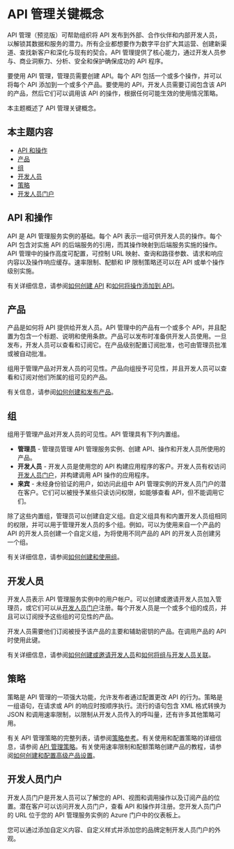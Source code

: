 <properties pageTitle="API 管理关键概念" metaKeywords="" description="了解有关 API、产品、角色、组和其他 API 管理关键概念。" metaCanonical="" services="" documentationCenter="API Management" title="API 管理关键概念" authors="sdanie" solutions="" manager="" editor="" />
<tags ms.service=""
    ms.date="02/24/2015"
    wacn.date=""
    />

# API 管理关键概念

API 管理（预览版）可帮助组织将 API 发布到外部、合作伙伴和内部开发人员，以解锁其数据和服务的潜力。所有企业都想要作为数字平台扩大其运营、创建新渠道、查找新客户和深化与现有的契合。API 管理提供了核心能力，通过开发人员参与、商业洞察力、分析、安全和保护确保成功的 API 程序。

要使用 API 管理，管理员需要创建 API。每个 API 包括一个或多个操作，并可以将每个 API 添加到一个或多个产品。要使用的 API，开发人员需要订阅包含该 API 的产品，然后它们可以调用该 API 的操作，根据任何可能生效的使用情况策略。

本主题概述了 API 管理关键概念。

## 本主题内容

-   [API 和操作][API 和操作]
-   [产品][产品]
-   [组][组]
-   [开发人员][开发人员]
-   [策略][策略]
-   [开发人员门户][开发人员门户]

## <a name="apis"> </a>API 和操作

API 是 API 管理服务实例的基础。每个 API 表示一组可供开发人员的操作。每个 API 包含对实施 API 的后端服务的引用，而其操作映射到后端服务实施的操作。API 管理中的操作高度可配置，可控制 URL 映射、查询和路径参数、请求和响应内容以及操作响应缓存。速率限制、配额和 IP 限制策略还可以在 API 或单个操作级别实施。

有关详细信息，请参阅[如何创建 API][如何创建 API] 和[如何将操作添加到 API][如何将操作添加到 API]。

## <a name="products"> </a>产品

产品是如何将 API 提供给开发人员。API 管理中的产品有一个或多个 API，并且配置为包含一个标题、说明和使用条款。产品可以发布时准备供开发人员使用。一旦发布，开发人员可以查看和订阅它。在产品级别配置订阅批准，也可由管理员批准或被自动批准。

组用于管理产品对开发人员的可见性。产品向组授予可见性，并且开发人员可以查看和订阅对他们所属的组可见的产品。

有关信息，请参阅[如何创建和发布产品][如何创建和发布产品]。

## <a name="groups"> </a>组

组用于管理产品对开发人员的可见性。API 管理具有下列内置组。

-   **管理员** - 管理员管理 API 管理服务实例、创建 API、操作和开发人员所使用的产品。
-   **开发人员** - 开发人员是使用您的 API 构建应用程序的客户。开发人员有权访问[开发人员门户][开发人员门户]，并构建调用 API 操作的应用程序。
-   **来宾** - 未经身份验证的用户，如访问此组中 API 管理实例的开发人员门户的潜在客户。它们可以被授予某些只读访问权限，如能够查看 API，但不能调用它们。

除了这些内置组，管理员可以创建自定义组。自定义组具有和内置开发人员组相同的权限，并可以用于管理开发人员的多个组。例如，可以为使用来自一个产品的 API 的开发人员创建一个自定义组，为将使用不同产品的 API 的开发人员创建另一个组。

有关详细信息，请参阅[如何创建和使用组][如何创建和使用组]。

## <a name="developers"> </a>开发人员

开发人员表示 API 管理服务实例中的用户帐户。可以创建或邀请开发人员加入管理员，或它们可以从[开发人员门户][开发人员门户]注册。每个开发人员是一个或多个组的成员，并且可以订阅授予这些组的可见性的产品。

开发人员需要他们订阅被授予该产品的主要和辅助密钥的产品。在调用产品的 API 时使用此键。

有关详细信息，请参阅[如何创建或邀请开发人员][如何创建或邀请开发人员]和[如何将组与开发人员关联][如何将组与开发人员关联]。

## <a name="policies"> </a>策略

策略是 API 管理的一项强大功能，允许发布者通过配置更改 API 的行为。策略是一组语句，在请求或 API 的响应时按顺序执行。流行的语句包含 XML 格式转换为 JSON 和调用速率限制，以限制从开发人员传入的呼叫量，还有许多其他策略可用。

有关 API 管理策略的完整列表，请参阅[策略参考][策略参考]。有关使用和配置策略的详细信息，请参阅 [API 管理策略][API 管理策略]。有关使用速率限制和配额策略创建产品的教程，请参阅[如何创建和配置高级产品设置][如何创建和配置高级产品设置]。

## <a name="developer-portal"> </a>开发人员门户

开发人员门户是开发人员可以了解您的 API、视图和调用操作以及订阅产品的位置。潜在客户可以访问开发人员门户，查看 API 和操作并注册。您开发人员门户的 URL 位于您的 API 管理服务实例的 Azure 门户中的仪表板上。

您可以通过添加自定义内容、自定义样式并添加您的品牌定制开发人员门户的外观。

  [API 和操作]: #apis
  [产品]: #products
  [组]: #groups
  [开发人员]: #developers
  [策略]: #policies
  [开发人员门户]: #developer-portal
  [如何创建 API]: ../api-management-howto-create-apis
  [如何将操作添加到 API]: ../api-management-howto-add-operations
  [如何创建和发布产品]: ../api-management-howto-add-products
  [如何创建和使用组]: ../api-management-howto-create-groups
  [如何创建或邀请开发人员]: ../api-management-howto-create-or-invite-developers
  [如何将组与开发人员关联]: ../api-management-howto-create-groups/#associate-group-developer
  [策略参考]: ../api-management-policy-reference
  [API 管理策略]: ../api-management-howto-policies
  [如何创建和配置高级产品设置]: ../api-management-howto-product-with-rules
